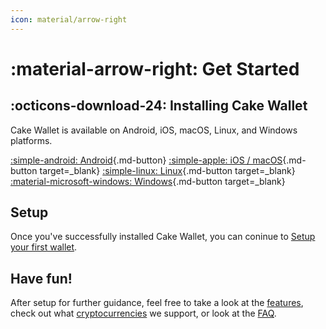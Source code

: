 ```yaml
---
icon: material/arrow-right
---
```

# :material-arrow-right: Get Started

## :octicons-download-24: Installing Cake Wallet

Cake Wallet is available on Android, iOS, macOS, Linux, and Windows platforms.

[:simple-android: Android](/get-started/android/){.md-button}
[:simple-apple: iOS / macOS](/get-started/app-store){.md-button target=_blank}
[:simple-linux: Linux](/get-started/linux/){.md-button target=_blank}
[:material-microsoft-windows: Windows](/get-started/windows){.md-button target=_blank}

## Setup

Once you've successfully installed Cake Wallet, you can coninue to [Setup your first wallet](./setup/).

## Have fun!

After setup for further guidance, feel free to take a look at the [features](../features), check out what [cryptocurrencies](../cryptos) we support, or look at the [FAQ](../faq/connection-issues.md).
